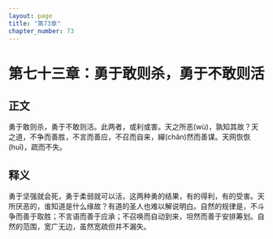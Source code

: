 ```yaml
---
layout: page
title: "第73章"
chapter_number: 73
---
```


# 第七十三章：勇于敢则杀，勇于不敢则活

## 正文
勇于敢则杀，勇于不敢则活。此两者，或利或害。天之所恶(wù)，孰知其故？天之道，不争而善胜，不言而善应，不召而自来，繟(chǎn)然而善谋。天网恢恢(huī)，疏而不失。

## 释义
勇于坚强就会死，勇于柔弱就可以活，这两种勇的结果，有的得利，有的受害。天所厌恶的，谁知道是什么缘故？有道的圣人也难以解说明白。自然的规律是，不斗争而善于取胜；不言语而善于应承；不召唤而自动到来，坦然而善于安排筹划。自然的范围，宽广无边，虽然宽疏但并不漏失。